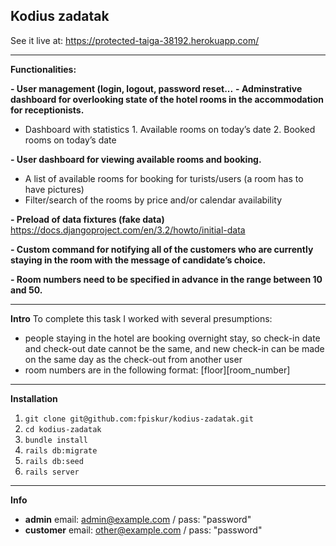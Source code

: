 ## Kodius zadatak
See it live at: https://protected-taiga-38192.herokuapp.com/

---
**Functionalities:**

 **- User management (login, logout, password reset...**
 **- Adminstrative dashboard for overlooking state of the hotel rooms in the accommodation for receptionists.**
 - Dashboard with statistics
		1. Available rooms on today’s date
		2. Booked rooms on today’s date

**- User dashboard for viewing available rooms and booking.**

 - A list of available rooms for booking for turists/users (a room has to have pictures)
 - Filter/search of the rooms by price and/or calendar availability
 
**- Preload of data fixtures (fake data)**
https://docs.djangoproject.com/en/3.2/howto/initial-data

**- Custom command for notifying all of the customers who are currently
   staying in the room with the message of candidate’s choice.**

**- Room numbers need to be specified in advance in the range between 10 and 50.**

---
**Intro**
To complete this task I worked with several presumptions:

 - people staying in the hotel are booking overnight stay, so check-in date and check-out date cannot be the same, and new check-in can be made on the same day as the check-out from another user
 - room numbers are in the following format: [floor][room_number]
---
**Installation**

1. `git clone git@github.com:fpiskur/kodius-zadatak.git`
2. `cd kodius-zadatak`
3. `bundle install`
4. `rails db:migrate`
5. `rails db:seed`
6. `rails server`

---
**Info**

- **admin** email: admin@example.com / pass: "password"
- **customer** email: other@example.com / pass: "password"